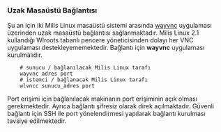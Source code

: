### Uzak Masaüstü Bağlantısı

Şu an için iki Milis Linux masaüstü sistemi arasında [wayvnc](https://github.com/any1/wayvnc) uygulaması üzerinden uzak masaüstü bağlantısı sağlanmaktadır.
Milis Linux 2.1 kullandığı Wlroots tabanlı pencere yöneticisinden dolayı her VNC uygulaması destekleyememektedir.
Bağlantı için **wayvnc** uygulaması kurulmalıdır. 

```
	# sunucu / bağlanılacak Milis Linux tarafı
	wayvnc adres port
	# istemci / bağlanacak Milis Linux tarafı
	wlvncc sunucu_adres port
```

Port erişimi için bağlanılacak makinanın port erişiminin açık olması gerekmektedir.
Ayrıca bağlantı şifresiz olarak direk açılmaktadır.
Güvenli bağlantı için SSH ile port yönelendirmesi yapılarak bağlantı kurulması tavsiye edilmektedir.
